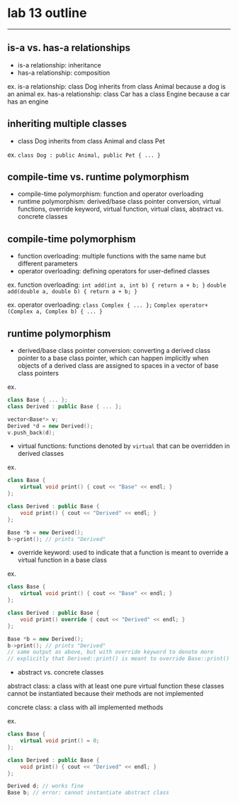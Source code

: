 # lab 13 outline

---

## is-a vs. has-a relationships

- is-a relationship: inheritance
- has-a relationship: composition

ex. is-a relationship: class Dog inherits from class Animal because a dog
is an animal
ex. has-a relationship: class Car has a class Engine because a car has an
engine

## inheriting multiple classes

- class Dog inherits from class Animal and class Pet

ex. `class Dog : public Animal, public Pet { ... }`

## compile-time vs. runtime polymorphism

- compile-time polymorphism: function and operator overloading
- runtime polymorphism: derived/base class pointer conversion, virtual
functions, override keyword, virtual function, virtual class, abstract vs.
concrete classes

## compile-time polymorphism

- function overloading: multiple functions with the same name but
different parameters
- operator overloading: defining operators for user-defined classes

ex. function overloading: `int add(int a, int b) { return a + b; }`
`double add(double a, double b) { return a + b; }`

ex. operator overloading: `class Complex { ... };`
`Complex operator+(Complex a, Complex b) { ... }`

## runtime polymorphism

- derived/base class pointer conversion: converting a derived class pointer
to a base class pointer, which can happen implicitly when objects of a
derived class are assigned to spaces in a vector of base class pointers

ex.
```cpp
class Base { ... };
class Derived : public Base { ... };

vector<Base*> v;
Derived *d = new Derived();
v.push_back(d);
```

- virtual functions: functions denoted by `virtual` that can be overridden
in derived classes

ex.
```cpp
class Base {
    virtual void print() { cout << "Base" << endl; }
};

class Derived : public Base {
    void print() { cout << "Derived" << endl; }
};

Base *b = new Derived();
b->print(); // prints "Derived"
```

- override keyword: used to indicate that a function is meant to override a
virtual function in a base class

ex.
```cpp
class Base {
    virtual void print() { cout << "Base" << endl; }
};

class Derived : public Base {
    void print() override { cout << "Derived" << endl; }
};

Base *b = new Derived();
b->print(); // prints "Derived"
// same output as above, but with override keyword to denote more
// explicitly that Derived::print() is meant to override Base::print()
```

- abstract vs. concrete classes

abstract class: a class with at least one pure virtual function
these classes cannot be instantiated because their methods are not
implemented

concrete class: a class with all implemented methods

ex.
```cpp
class Base {
    virtual void print() = 0;
};

class Derived : public Base {
    void print() { cout << "Derived" << endl; }
};

Derived d; // works fine
Base b; // error: cannot instantiate abstract class
```
